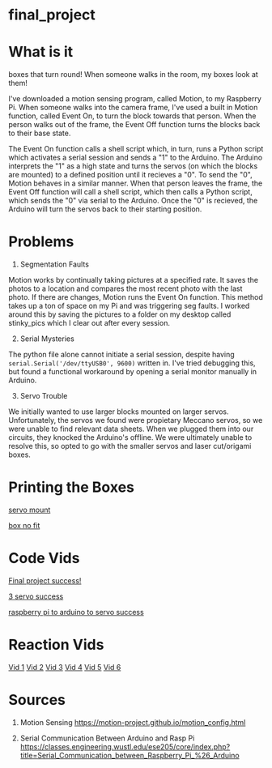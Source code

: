 # final_project

# What is it
boxes that turn round! When someone walks in the room, my boxes look at them!

I've downloaded a motion sensing program, called Motion, to my Raspberry Pi. When someone walks into the camera frame, I've used a built in Motion function, called Event On, to turn the block towards that person. When the person walks out of the frame, the Event Off function turns the blocks back to their base state.

The Event On function calls a shell script which, in turn, runs a Python script which activates a serial session and sends a "1" to the Arduino. The Arduino interprets the "1" as a high state and turns the servos (on which the blocks are mounted) to a defined position until it recieves a "0".  To send the "0", Motion behaves in a similar manner. When that person leaves the frame, the Event Off function will call a shell script, which then calls a Python script, which sends the "0" via serial to the Arduino. Once the "0" is recieved, the Arduino will turn the servos back to their starting position. 

# Problems

1) Segmentation Faults

  Motion works by continually taking pictures at a specified rate. It saves the photos to a location and compares the most recent photo with the last photo. If there are changes, Motion runs the Event On function. This method takes up a ton of space on my Pi and was triggering seg faults. I worked around this by saving the pictures to a folder on my desktop called stinky_pics which I clear out after every session.

2) Serial Mysteries

The python file alone cannot initiate a serial session, despite having `serial.Serial('/dev/ttyUSB0', 9600)` written in. I've tried debugging this, but found a functional workaround by opening a serial monitor manually in Arduino.

3) Servo Trouble

  We initially wanted to use larger blocks mounted on larger servos. Unfortunately, the servos we found were propietary Meccano servos, so we were unable to find relevant data sheets. When we plugged them into our circuits, they knocked the Arduino's offline. We were ultimately unable to resolve this, so opted to go with the smaller servos and laser cut/origami boxes.


# Printing the Boxes
[servo mount](https://www.youtube.com/watch?v=YtCwzTg-Wek)

[box no fit](https://www.youtube.com/watch?v=iaxFFt6FpS0)




# Code Vids

[Final project success!](https://youtu.be/HbOEPSdQ5ss)

[3 servo success](https://www.youtube.com/watch?v=TaTb5RKhFxs)

[raspberry pi to arduino to servo success](https://www.youtube.com/watch?v=B6R78sFvO4M)

# Reaction Vids
[Vid 1](https://youtu.be/kg2Wc3Oz3Ic)
[Vid 2](https://youtu.be/xynTfQRb8lw)
[Vid 3](https://youtu.be/n70Gojgj8r4)
[Vid 4](https://youtu.be/e8Hx_xIOZo8)
[Vid 5](https://youtu.be/qFUbc_twAZQ)
[Vid 6](https://youtu.be/yMtPaqgF0y4)

# Sources

1. Motion Sensing https://motion-project.github.io/motion_config.html

2. Serial Communication Between Arduino and Rasp Pi https://classes.engineering.wustl.edu/ese205/core/index.php?title=Serial_Communication_between_Raspberry_Pi_%26_Arduino

